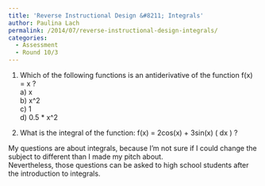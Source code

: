 ```yaml
---
title: 'Reverse Instructional Design &#8211; Integrals'
author: Paulina Lach
permalink: /2014/07/reverse-instructional-design-integrals/
categories:
  - Assessment
  - Round 10/3
---
```

1. Which of the following functions is an antiderivative of the function f(x) = x ?  
a) x  
b) x^2  
c) 1  
d) 0.5 * x^2

2. What is the integral of the function: f(x) = 2cos(x) + 3sin(x) ( dx ) ?

My questions are about integrals, because I&#8217;m not sure if I could change the subject to different than I made my pitch about.  
Nevertheless, those questions can be asked to high school students after the introduction to integrals.
